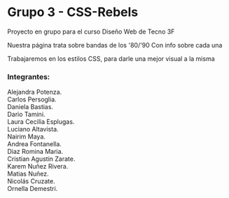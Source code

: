 # Grupo 3 - CSS-Rebels

Proyecto en grupo para el curso Diseño Web de Tecno 3F

Nuestra página trata sobre bandas de los '80/'90 Con info sobre cada una

Trabajaremos en los estilos CSS, para darle una mejor visual a la misma

### Integrantes:

Alejandra Potenza.  
Carlos Persoglia.  
Daniela Bastias.  
Dario Tamini.  
Laura Cecilia Esplugas.  
Luciano Altavista.  
Nairim Maya.  
Andrea Fontanella.  
Diaz Romina Maria.  
Cristian Agustin Zarate.  
Karem Nuñez Rivera.  
Matias Nuñez.  
Nicolás Cruzate.  
Ornella Demestri.
